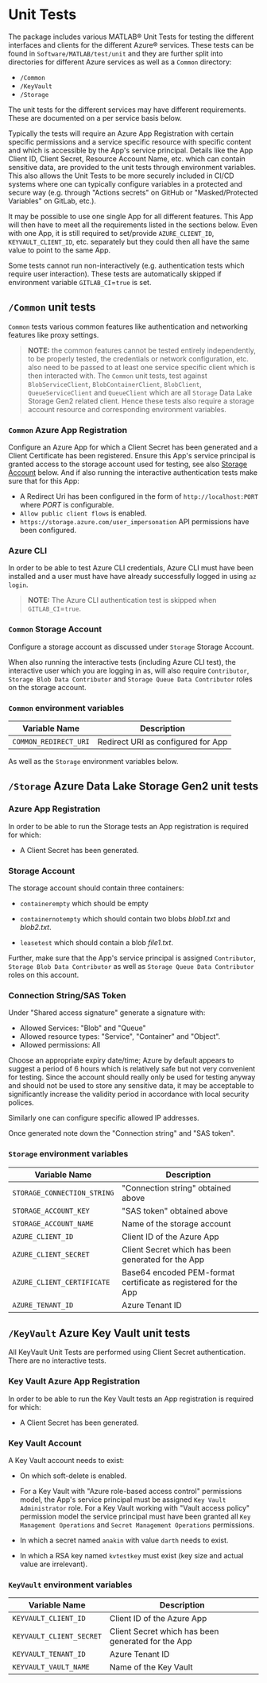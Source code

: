 # Unit Tests

The package includes various MATLAB® Unit Tests for testing the different
interfaces and clients for the different Azure® services. These tests can be
found in `Software/MATLAB/test/unit` and they are further split into directories
for different Azure services as well as a `Common` directory:

* `/Common`
* `/KeyVault`
* `/Storage`

The unit tests for the different services may have different requirements. These
are documented on a per service basis below.

Typically the tests will require an Azure App Registration with certain specific
permissions and a service specific resource with specific content and which is
accessible by the App's service principal. Details like the App Client ID,
Client Secret, Resource Account Name, etc. which can contain sensitive data, are
provided to the unit tests through environment variables. This also allows the
Unit Tests to be more securely included in CI/CD systems where one can typically
configure variables in a protected and secure way (e.g. through "Actions
secrets" on GitHub or "Masked/Protected Variables" on GitLab, etc.).

It may be possible to use one single App for all different features. This App
will then have to meet all the requirements listed in the sections below. Even
with one App, it is still required to set/provide `AZURE_CLIENT_ID`,
`KEYVAULT_CLIENT_ID`, etc. separately but they could then all have the same
value to point to the same App.

Some tests cannot run non-interactively (e.g. authentication tests which require
user interaction). These tests are automatically skipped if environment variable
`GITLAB_CI`=`true` is set.

## `/Common` unit tests

`Common` tests various common features like authentication and networking
features like proxy settings.

> **NOTE:** the common features cannot be tested entirely independently, to be
> properly tested, the credentials or network configuration, etc. also need to
> be passed to at least one service specific client which is then interacted
> with. The `Common` unit tests, test against `BlobServiceClient`,
> `BlobContainerClient`, `BlobClient`, `QueueServiceClient` and `QueueClient`
> which are all `Storage` Data Lake Storage Gen2 related client. Hence these
> tests also require a storage account resource and corresponding environment
> variables.

### `Common` Azure App Registration

Configure an Azure App for which a Client Secret has been generated and a
Client Certificate has been registered. Ensure this App's service principal
is granted access to the storage account used for testing, see also
[Storage Account](#storage-account) below. And if also running the
interactive authentication tests make sure that for this App:

* A Redirect Uri has been configured in the form of `http://localhost:PORT`
  where *PORT* is configurable.
* `Allow public client flows` is enabled.
* `https://storage.azure.com/user_impersonation` API permissions have been
  configured.

### Azure CLI

In order to be able to test Azure CLI credentials, Azure CLI must have been
installed and a user must have have already successfully logged in using `az
login`.

> **NOTE:** The Azure CLI authentication test is skipped when
> `GITLAB_CI`=`true`.

### `Common` Storage Account

Configure a storage account as discussed under `Storage` Storage Account.

When also running the interactive tests (including Azure CLI test), the
interactive user which you are logging in as, will also require `Contributor`,
`Storage Blob Data Contributor` and `Storage Queue Data Contributor` roles on
the storage account.

### `Common` environment variables

| Variable Name           | Description                                        |
|-------------------------|----------------------------------------------------|
| `COMMON_REDIRECT_URI`   | Redirect URI as configured for App                 |

As well as the `Storage` environment variables below.

## `/Storage` Azure Data Lake Storage Gen2 unit tests

### Azure App Registration

In order to be able to run the Storage tests an App registration is required for
which:

* A Client Secret has been generated.

### Storage Account

The storage account should contain three containers:

* `containerempty` which should be empty

* `containernotempty` which should contain two blobs *blob1.txt* and
  *blob2.txt*.

* `leasetest` which should contain a blob *file1.txt*.

Further, make sure that the App's service principal is assigned `Contributor`,
`Storage Blob Data Contributor` as well as `Storage Queue Data Contributor`
roles on this account.

### Connection String/SAS Token

Under "Shared access signature" generate a signature with:

* Allowed Services: "Blob" and "Queue"
* Allowed resource types: "Service", "Container" and "Object".
* Allowed permissions: All

Choose an appropriate expiry date/time; Azure by default appears to suggest a
period of 6 hours which is relatively safe but not very convenient for testing.
Since the account should really only be used for testing anyway and should
not be used to store any sensitive data, it may be acceptable to significantly
increase the validity period in accordance with local security polices.

Similarly one can configure specific allowed IP addresses.

Once generated note down the "Connection string" and "SAS token".

### `Storage` environment variables

| Variable Name               | Description                                    |
|-----------------------------|------------------------------------------------|
| `STORAGE_CONNECTION_STRING` | "Connection string" obtained above             |
| `STORAGE_ACCOUNT_KEY`       | "SAS token" obtained above                     |
| `STORAGE_ACCOUNT_NAME`      | Name of the storage account                    |
| `AZURE_CLIENT_ID`           | Client ID of the Azure App                     |
| `AZURE_CLIENT_SECRET`       | Client Secret which has been generated for the App |
| `AZURE_CLIENT_CERTIFICATE`  | Base64 encoded PEM-format certificate as registered for the App |
| `AZURE_TENANT_ID`           | Azure Tenant ID                                |

## `/KeyVault` Azure Key Vault unit tests

All KeyVault Unit Tests are performed using Client Secret authentication. There
are no interactive tests.

### Key Vault Azure App Registration

In order to be able to run the Key Vault tests an App registration is required
for which:

* A Client Secret has been generated.

### Key Vault Account

A Key Vault account needs to exist:

* On which soft-delete is enabled.

* For a Key Vault with "Azure role-based access control" permissions model, the
  App's service principal must be assigned `Key Vault Administrator` role. For a
  Key Vault working with "Vault access policy" permission model the service
  principal must have been granted all `Key Management Operations` and `Secret
  Management Operations` permissions.

* In which a secret named `anakin` with value `darth` needs to exist.

* In which a RSA key named `kvtestkey` must exist (key size and actual value are
  irrelevant).

### `KeyVault` environment variables

| Variable Name           | Description                                        |
|-------------------------|----------------------------------------------------|
| `KEYVAULT_CLIENT_ID`    | Client ID of the Azure App                         |
| `KEYVAULT_CLIENT_SECRET`| Client Secret which has been generated for the App |
| `KEYVAULT_TENANT_ID`    | Azure Tenant ID                                    |
| `KEYVAULT_VAULT_NAME`   | Name of the Key Vault                              |

[//]: #  (Copyright 2021-2023 The MathWorks, Inc.)
